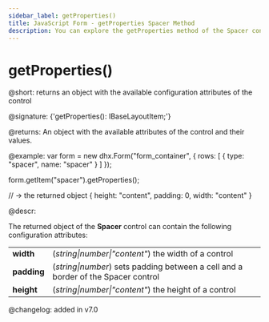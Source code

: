 ```yaml
---
sidebar_label: getProperties()
title: JavaScript Form - getProperties Spacer Method 
description: You can explore the getProperties method of the Spacer control of Form in the documentation of the DHTMLX JavaScript UI library. Browse developer guides and API reference, try out code examples and live demos, and download a free 30-day evaluation version of DHTMLX Suite 7.
---
```


# getProperties()

@short: returns an object with the available configuration attributes of the control

@signature: {'getProperties(): IBaseLayoutItem;'}

@returns:
An object with the available attributes of the control and their values.

@example:
var form = new dhx.Form("form_container", {
    rows: [
        {
            type: "spacer",
            name: "spacer"
        }
    ]
});

form.getItem("spacer").getProperties();

// -> the returned object
{
	height: "content",
	padding: 0,
	width: "content"
}

@descr:

The returned object of the **Spacer** control can contain the following configuration attributes:

<table>
	<tbody>
		<tr>
			<td><b>width</b></td>
			<td>(<i>string|number|"content"</i>) the width of a control</td>
		</tr>
         <tr>
			<td><b>padding</b></td>
			<td>(<i>string|number</i>) sets padding between a cell and a border of the Spacer control</td>
		</tr>	
		<tr>
			<td><b>height</b></td>
			<td>(<i>string|number|"content"</i>) the height of a control</td>
		</tr>
    </tbody>
</table>

@changelog: added in v7.0
